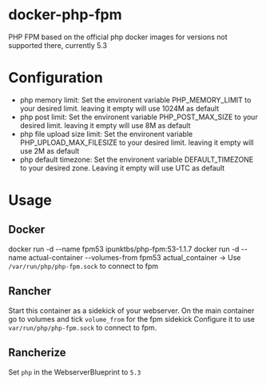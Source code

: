 # docker-php-fpm
PHP FPM based on the official php docker images for versions not supported there, currently 5.3

# Configuration
- php memory limit: Set the environent variable PHP\_MEMORY\_LIMIT to your
  desired limit. leaving it empty will use 1024M as default
- php post limit: Set the environent variable PHP\_POST\_MAX\_SIZE to your
  desired limit. leaving it empty will use 8M as default
- php file upload size limit: Set the environent variable PHP\_UPLOAD\_MAX\_FILESIZE
  to your desired limit. leaving it empty will use 2M as default
- php default timezone: Set the environent variable DEFAULT\_TIMEZONE to your
  desired zone. Leaving it empty will use UTC as default

# Usage
## Docker
docker run -d --name fpm53 ipunktbs/php-fpm:53-1.1.7
docker run -d --name actual-container --volumes-from fpm53 actual\_container
-> Use `/var/run/php/php-fpm.sock` to connect to fpm

## Rancher
Start this container as a sidekick of your webserver.
On the main container go to volumes and tick `volume_from` for the fpm sidekick
Configure it to use `var/run/php/php-fpm.sock` to connect to fpm.

## Rancherize
Set `php` in the WebserverBlueprint to `5.3`
